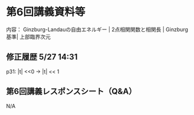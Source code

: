 #  第6回講義資料等
内容： Ginzburg-Landauの自由エネルギー | 2点相関関数と相関長 | Ginzburg基準| 上部臨界次元

## 修正履歴 5/27 14:31
p31: |t| <<0  -> |t| << 1 

## 第6回講義レスポンスシート（Q&A）
N/A
